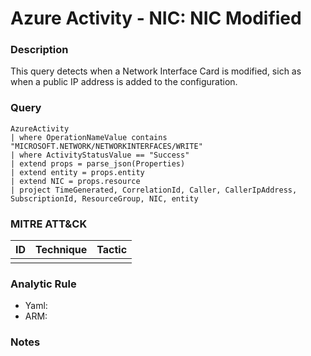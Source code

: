 # Azure Activity - NIC: NIC Modified

### Description
This query detects when a Network Interface Card is modified, sich as when a public IP address is added to the configuration.

### Query
```kql
AzureActivity
| where OperationNameValue contains "MICROSOFT.NETWORK/NETWORKINTERFACES/WRITE"
| where ActivityStatusValue == "Success"
| extend props = parse_json(Properties)
| extend entity = props.entity
| extend NIC = props.resource
| project TimeGenerated, CorrelationId, Caller, CallerIpAddress, SubscriptionId, ResourceGroup, NIC, entity
```

### MITRE ATT&CK
| ID | Technique | Tactic |
|----|-----------|--------|
|    |           |        |

### Analytic Rule
- Yaml: []()
- ARM: []()

### Notes
